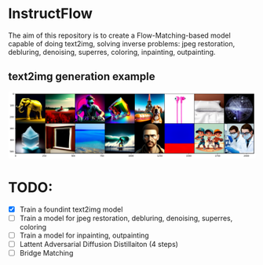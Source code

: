 # InstructFlow
The aim of this repository is to create a Flow-Matching-based model capable of doing text2img, solving inverse problems: jpeg restoration, debluring, denoising, superres, coloring, inpainting, outpainting.


## text2img generation example
![text2img](images/text2img.png)

# TODO:
- [x] Train a foundint text2img model
- [ ] Train a model for jpeg restoration, debluring, denoising, superres, coloring
- [ ] Train a model for inpainting, outpainting
- [ ] Lattent Adversarial Diffusion Distillaiton (4 steps)
- [ ] Bridge Matching
